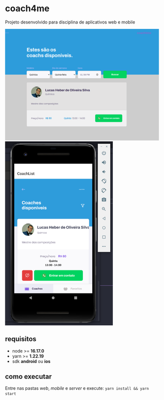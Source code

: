 # coach4me

Projeto desenvolvido para disciplina de aplicativos web e mobile

<img src="/img/1.png" alt="Projeto Web">

<img src="/img/2.png" alt="Projeto Web" width="70%"> 


## requisitos

- node >= **16.17.0**
- yarn >= **1.22.19**
- sdk **android** ou **ios**

## como executar

Entre nas pastas _web_, _mobile_ e _server_ e execute: `yarn install && yarn start`
